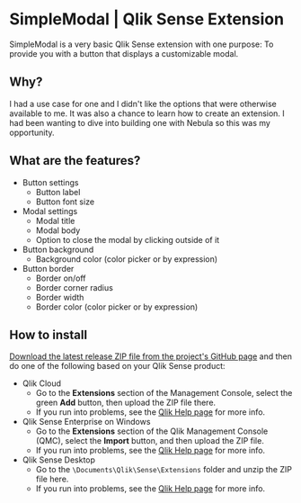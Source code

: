 # SimpleModal | Qlik Sense Extension

SimpleModal is a very basic Qlik Sense extension with one purpose: To provide you with a button that displays a customizable modal.

## Why?

I had a use case for one and I didn't like the options that were otherwise available to me. It was also a chance to learn how to create an extension. I had been wanting to dive into building one with Nebula so this was my opportunity.

## What are the features?

- Button settings
  - Button label
  - Button font size
- Modal settings
  - Modal title
  - Modal body
  - Option to close the modal by clicking outside of it
- Button background
  - Background color (color picker or by expression)
- Button border
  - Border on/off
  - Border corner radius
  - Border width
  - Border color (color picker or by expression)

## How to install

[Download the latest release ZIP file from the project's GitHub page](https://github.com/hurrifan1/SimpleModal/releases/latest) and then do one of the following based on your Qlik Sense product:

- Qlik Cloud
    - Go to the **Extensions** section of the Management Console, select the green **Add** button, then upload the ZIP file there.
    - If you run into problems, see the [Qlik Help page](https://help.qlik.com/en-US/cloud-services/Subsystems/Hub/Content/Sense_Hub/Admin/mc-extensions.htm#anchor-3) for more info.
- Qlik Sense Enterprise on Windows
    - Go to the **Extensions** section of the Qlik Management Console (QMC), select the **Import** button, and then upload the ZIP file.
    - If you run into problems, see the [Qlik Help page](https://help.qlik.com/en-US/sense-admin/February2023/Subsystems/DeployAdministerQSE/Content/Sense_DeployAdminister/QSEoW/Administer_QSEoW/Managing_QSEoW/import-extensions.htm) for more info.
- Qlik Sense Desktop
    - Go to the `\Documents\Qlik\Sense\Extensions` folder and unzip the ZIP file here.
    - If you run into problems, see the [Qlik Help page](https://help.qlik.com/en-US/sense-developer/February2023/Subsystems/Extensions/Content/Sense_Extensions/Howtos/deploy-extensions.htm#anchor-1) for more info.
